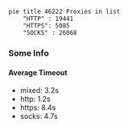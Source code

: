 
```mermaid
pie title 46222 Proxies in list
    "HTTP" : 19441
    "HTTPS": 5085
    "SOCKS" : 26068
```

### Some Info
#### Average Timeout

- mixed: 3.2s
- http: 1.2s
- https: 8.4s
- socks: 4.7s
